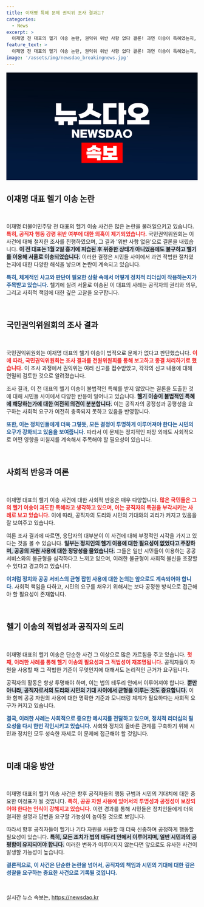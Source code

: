 ```yaml
---
title: 이재명 특혜 문제 권익위 조사 결과는?
categories:
  - News
excerpt: >
  이재명 전 대표의 헬기 이송 논란, 권익위 위반 사항 없다 결론! 과연 이송이 특혜였는지, 국민들은 어떤 반응을 보일까? 클릭해서 자세한 진실을 확인해 보세요!
feature_text: >
  이재명 전 대표의 헬기 이송 논란, 권익위 위반 사항 없다 결론! 과연 이송이 특혜였는지, 국민들은 어떤 반응을 보일까? 클릭해서 자세한 진실을 확인해 보세요!
image: '/assets/img/newsdao_breakingnews.jpg'
---
```


<p><img src="/assets/img/newsdao_breakingnews.jpg" alt="implanttips 속보" /></p>

<h2 data-ke-size="size26">이재명 대표 헬기 이송 논란</h2>

<p data-ke-size="size16">&nbsp;</p>

<p>이재명 더불어민주당 전 대표의 헬기 이송 사건은 많은 논란을 불러일으키고 있습니다. <b><span style="color: #ee2323;">특히, 공직자 행동 강령 위반 여부에 대한 의혹이 제기되었습니다.</span></b> 국민권익위원회는 이 사건에 대해 철저한 조사를 진행하였으며, 그 결과 '위반 사항 없음'으로 결론을 내렸습니다. <b><span style="background-color: #21538527;">이 전 대표는 1월 2일 흉기에 피습된 후 위중한 상태가 아니었음에도 불구하고 헬기를 이용해 서울로 이송되었습니다.</span></b> 이러한 결정은 시민들 사이에서 과연 적법한 절차였는지에 대한 다양한 해석을 낳으며 논란이 계속되고 있습니다. </p>

<p><b><span style="color: #1a5490;">특히, 체계적인 사고와 판단이 필요한 상황 속에서 어떻게 정치적 리더십이 작용하는지가 주목받고 있습니다.</span></b> 헬기에 실려 서울로 이송된 이 대표의 사례는 공직자의 권리와 의무, 그리고 사회적 책임에 대한 깊은 고찰을 요구합니다. </p>

<p data-ke-size="size16">&nbsp;</p>

<h2 data-ke-size="size26">국민권익위원회의 조사 결과</h2>

<p data-ke-size="size16">&nbsp;</p>

<p>국민권익위원회는 이재명 대표의 헬기 이송이 법적으로 문제가 없다고 판단했습니다. <b><span style="color: #ee2323;">이에 따라, 국민권익위원회는 조사 결과를 전원위원회를 통해 보고하고 종결 처리하기로 했습니다.</span></b> 이 조사 과정에서 권익위는 여러 신고를 접수받았고, 각각의 신고 내용에 대해 면밀히 검토한 것으로 알려졌습니다. </p>

<p>조사 결과, 이 전 대표의 헬기 이송이 불법적인 특혜를 받지 않았다는 결론을 도출한 것에 대해 시민들 사이에서 다양한 반응이 일어나고 있습니다. <b><span style="background-color: #21538527;">헬기 이송이 불법적인 특혜에 해당하는가에 대한 여전히 의견이 분분합니다.</span></b> 이는 공직자의 공정성과 공평성을 요구하는 사회적 요구가 여전히 충족되지 못하고 있음을 반영합니다. </p>

<p><b><span style="color: #1a5490;">또한, 이는 정치인들에게 더욱 그렇듯, 모든 결정이 투명하게 이루어져야 한다는 시민의 요구가 강화되고 있음을 보여줍니다.</span></b> 따라서 이 문제는 정치적인 파장 외에도 사회적으로 어떤 영향을 미칠지를 계속해서 주목해야 할 필요성이 있습니다.</p>

<p data-ke-size="size16">&nbsp;</p>

<h2 data-ke-size="size26">사회적 반응과 여론</h2>

<p data-ke-size="size16">&nbsp;</p>

<p>이재명 대표의 헬기 이송 사건에 대한 사회적 반응은 매우 다양합니다. <b><span style="color: #ee2323;">많은 국민들은 그의 헬기 이송이 과도한 특혜라고 생각하고 있으며, 이는 공직자의 특권을 부각시키는 사례로 보고 있습니다.</span></b> 이에 따라, 공직자의 도리와 시민의 기대와의 괴리가 커지고 있음을 잘 보여주고 있습니다. </p>

<p>여론 조사 결과에 따르면, 응답자의 대부분이 이 사건에 대해 부정적인 시각을 가지고 있다는 것을 볼 수 있습니다. <b><span style="background-color: #21538527;">일부는 정치인의 헬기 이용에 대한 필요성이 없었다고 주장하며, 공공의 자원 사용에 대한 정당성을 물었습니다.</span></b> 그들은 일반 시민들이 이용하는 공공 서비스와의 불균형을 심각하다고 느끼고 있으며, 이러한 불균형이 사회적 불신을 조장할 수 있다고 경고하고 있습니다.</p>

<p><b><span style="color: #1a5490;">이처럼 정치와 공공 서비스의 균형 잡힌 사용에 대한 논의는 앞으로도 계속되어야 합니다.</span></b> 사회적 책임을 다하고, 시민의 요구를 채우기 위해서는 보다 공정한 방식으로 접근해야 할 필요성이 존재합니다.</p>

<p data-ke-size="size16">&nbsp;</p>

<h2 data-ke-size="size26">헬기 이송의 적법성과 공직자의 도리</h2>

<p data-ke-size="size16">&nbsp;</p>

<p>이재명 대표의 헬기 이송은 단순한 사건 그 이상으로 많은 가르침을 주고 있습니다. <b><span style="color: #ee2323;">첫째, 이러한 사례를 통해 헬기 이송의 필요성과 그 적법성이 재조명됩니다.</span></b> 공직자들이 자원을 사용할 때 그 적법한 기준이 무엇인지에 대해서도 논리적인 근거가 요구됩니다. </p>

<p>공직자의 활동은 항상 투명해야 하며, 이는 법의 테두리 안에서 이루어져야 합니다. <b><span style="background-color: #21538527;">뿐만 아니라, 공직자로서의 도리와 시민의 기대 사이에서 균형을 이루는 것도 중요합니다.</span></b> 이와 함께 공공 자원의 사용에 대한 명확한 기준과 모니터링 체계가 필요하다는 사회적 요구가 커지고 있습니다. </p>

<p><b><span style="color: #1a5490;">결국, 이러한 사례는 사회적으로 중요한 메시지를 전달하고 있으며, 정치적 리더십의 필요성을 다시 한번 각인시키고 있습니다.</span></b> 사회와 정치의 올바른 관계를 구축하기 위해 시민과 정치인 모두 성숙한 자세로 이 문제에 접근해야 할 것입니다.</p>

<p data-ke-size="size16">&nbsp;</p>

<h2 data-ke-size="size26">미래 대응 방안</h2>

<p data-ke-size="size16">&nbsp;</p>

<p>이재명 대표의 헬기 이송 사건은 향후 공직자들의 행동 규범과 시민의 기대치에 대한 중요한 이정표가 될 것입니다. <b><span style="color: #ee2323;">특히, 공공 자원 사용에 있어서의 투명성과 공정성이 보장되어야 한다는 인식이 강해지고 있습니다.</span></b> 이런 경과를 통해 시민들은 정치인들에게 더욱 철저한 설명과 답변을 요구할 가능성이 높아질 것으로 보입니다. </p>

<p>따라서 향후 공직자들이 헬기나 기타 자원을 사용할 때 더욱 신중하며 공정하게 행동할 필요성이 있습니다. <b><span style="background-color: #21538527;">특히, 모든 조치가 법의 테두리 안에서 이루어지며, 일반 시민과의 공평함이 유지되어야 합니다.</span></b> 이러한 변화가 이루어지지 않는다면 앞으로도 유사한 사건이 발생할 가능성이 높습니다.</p>

<p><b><span style="color: #1a5490;">결론적으로, 이 사건은 단순한 논란을 넘어서, 공직자의 책임과 시민의 기대에 대한 깊은 성찰을 요구하는 중요한 사건으로 기록될 것입니다.</span></b></p>

<p data-ke-size="size16">&nbsp;</p>
실시간 뉴스 속보는, <a href="https://newsdao.kr" rel="dofollow">https://newsdao.kr</a>


